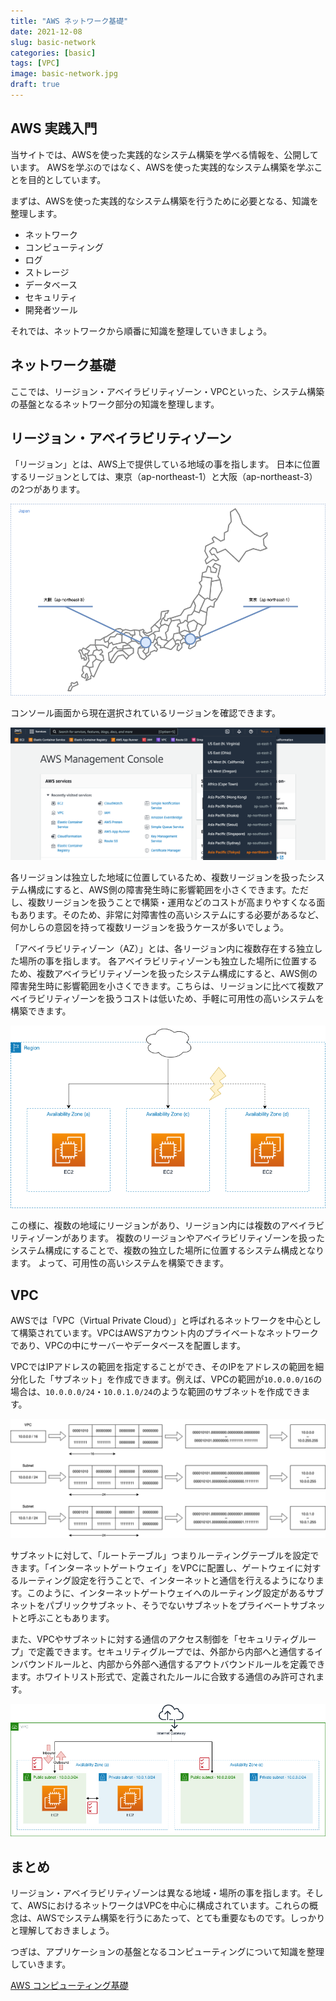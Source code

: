 ```yaml
---
title: "AWS ネットワーク基礎"
date: 2021-12-08
slug: basic-network
categories: [basic]
tags: [VPC]
image: basic-network.jpg
draft: true
---
```


## AWS 実践入門

当サイトでは、AWSを使った実践的なシステム構築を学べる情報を、公開しています。
AWSを学ぶのではなく、AWSを使った実践的なシステム構築を学ぶことを目的としています。

まずは、AWSを使った実践的なシステム構築を行うために必要となる、知識を整理します。

- ネットワーク
- コンピューティング
- ログ
- ストレージ
- データベース
- セキュリティ
- 開発者ツール

それでは、ネットワークから順番に知識を整理していきましょう。


## ネットワーク基礎

ここでは、リージョン・アベイラビリティゾーン・VPCといった、システム構築の基盤となるネットワーク部分の知識を整理します。


## リージョン・アベイラビリティゾーン

「リージョン」とは、AWS上で提供している地域の事を指します。
日本に位置するリージョンとしては、東京（ap-northeast-1）と大阪（ap-northeast-3）の2つがあります。

![](group-basic-region.png)

コンソール画面から現在選択されているリージョンを確認できます。

![](screen-region.png)

各リージョンは独立した地域に位置しているため、複数リージョンを扱ったシステム構成にすると、AWS側の障害発生時に影響範囲を小さくできます。ただし、複数リージョンを扱うことで構築・運用などのコストが高まりやすくなる面もあります。そのため、非常に対障害性の高いシステムにする必要があるなど、何かしらの意図を持って複数リージョンを扱うケースが多いでしょう。

「アベイラビリティゾーン（AZ）」とは、各リージョン内に複数存在する独立した場所の事を指します。
各アベイラビリティゾーンも独立した場所に位置するため、複数アベイラビリティゾーンを扱ったシステム構成にすると、AWS側の障害発生時に影響範囲を小さくできます。こちらは、リージョンに比べて複数アベイラビリティゾーンを扱うコストは低いため、手軽に可用性の高いシステムを構築できます。

![](group-basic-az.png)

この様に、複数の地域にリージョンがあり、リージョン内には複数のアベイラビリティゾーンがあります。
複数のリージョンやアベイラビリティゾーンを扱ったシステム構成にすることで、複数の独立した場所に位置するシステム構成となります。
よって、可用性の高いシステムを構築できます。


## VPC

AWSでは「VPC（Virtual Private Cloud）」と呼ばれるネットワークを中心として構築されています。VPCはAWSアカウント内のプライベートなネットワークであり、VPCの中にサーバーやデータベースを配置します。

VPCではIPアドレスの範囲を指定することができ、そのIPをアドレスの範囲を細分化した「サブネット」を作成できます。例えば、VPCの範囲が`10.0.0.0/16`の場合は、`10.0.0.0/24`・`10.0.1.0/24`のような範囲のサブネットを作成できます。

![](group-basic-cidr.png)

サブネットに対して、「ルートテーブル」つまりルーティングテーブルを設定できます。「インターネットゲートウェイ」をVPCに配置し、ゲートウェイに対するルーティング設定を行うことで、インターネットと通信を行えるようになります。このように、インターネットゲートウェイへのルーティング設定があるサブネットをパブリックサブネット、そうでないサブネットをプライベートサブネットと呼ぶこともあります。

また、VPCやサブネットに対する通信のアクセス制御を「セキュリティグループ」で定義できます。セキュリティグループでは、外部から内部へと通信するインバウンドルールと、内部から外部へ通信するアウトバウンドルールを定義できます。ホワイトリスト形式で、定義されたルールに合致する通信のみ許可されます。

![](group-basic-vpc.png)


## まとめ

リージョン・アベイラビリティゾーンは異なる地域・場所の事を指します。そして、AWSにおけるネットワークはVPCを中心に構成されています。これらの概念は、AWSでシステム構築を行うにあたって、とても重要なものです。しっかりと理解しておきましょう。

つぎは、アプリケーションの基盤となるコンピューティングについて知識を整理していきます。

[AWS コンピューティング基礎](/p/basic-computing/)
